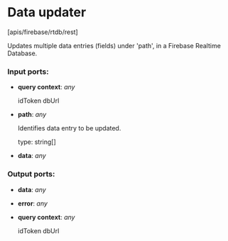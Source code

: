 # Data updater

[apis/firebase/rtdb/rest]

Updates multiple data entries (fields) under 'path', in a Firebase Realtime Database.

### Input ports:

* __query context__: _any_

    idToken
    dbUrl



* __path__: _any_

    Identifies data entry to be updated.
    
    type: string[]



* __data__: _any_



### Output ports:

* __data__: _any_



* __error__: _any_



* __query context__: _any_

    idToken
    dbUrl



